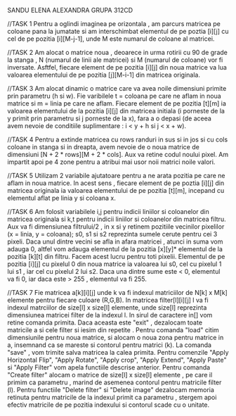 SANDU ELENA ALEXANDRA 
GRUPA 312CD

//TASK 1
Pentru a oglindi imaginea pe orizontala , am parcurs matricea pe coloane pana la jumatate si am interschimbat elementul de pe poztia [i][j] cu cel de pe pozitia [i][M-j-1], unde M este numarul de coloane al matricei.

//TASK 2
Am alocat o matrice noua , deoarece in urma rotirii cu 90 de grade la stanga , N (numarul de linii ale matricei) si M (numarul de coloane) vor fi inversate. Asftfel, fiecare element de pe pozitia [i][j] din noua matrice va lua valoarea elementului de pe pozitia [j][M-i-1] din matricea originala.

//TASK 3
Am alocat dinamic o matrice care va avea noile dimensiuni primite prin parametru (h si w). Fie varibilele t = coloana pe care ne aflam in noua matrice si m = linia pe care ne aflam. Fiecare element de pe pozitia [t][m] ia valoarea elementului de la pozitia [i][j] din matricea initiala (i porneste de la y primit prin parametru si j porneste de la x),  fara a o depasi (de aceea avem nevoie de conditiile suplimentare : i < y + h si j < x + w).

//TASK 4
Pentru a extinde matricea cu rows randuri in sus si in jos si cu cols coloane in stanga si in dreapta, avem nevoie de o noua matrice de dimensiuni [N + 2 * rows][M + 2 * cols]. Aux va retine codul noului pixel. Am impartit apoi pe 4 zone pentru a atribui mai usor noii matrici noile valori.

//TASK 5
Utilizam 2 variabile ajutatoare pentru a ne arata pozitia pe care ne aflam in noua matrice. In acest sens , fiecare element de pe poztia [i][j] din matricea originala ia valoarea elementului de pe pozitia [t][m], incepand cu elementul aflat pe linia y si coloana x.

//TASK 6
Am folosit variabilele i,j pentru indicii liniilor si coloanelor din matricea originala si k,t pentru indicii liniilor si coloanelor din matricea filtru. Aux va fi dimensiunea filtrului/2 , in x si y retinem pozitiile vecinilor pixelilor (x = linia, y = coloana); s0, s1 si s2 reprezinta sumele cerute pentru cei 3 pixeli. Daca unul dintre vecini se afla in afara matricei , atunci in suma vom adauga 0, altfel vom adauga elementul de la pozitia [x][y]* elementul de la pozitia [k][t] din filtru. Facem acest lucru pentru toti pixelii. Elementul de pe pozitia [i][j] cu pixelul 0 din noua matrice ia valoarea lui s0, cel cu pixelul 1 lui s1 , iar cel cu pixelul 2 lui s2. Daca una dintre sume este < 0, elementul va fi 0, iar daca este > 255 , elementul va fi 255.

//TASK 7
Fie matricea a[k][i][j] unde k va fi indexul matriciilor de N[k] x M[k] elemente pentru fiecare culoare (R,G,B). In matricea filter[l][i][j] l va fi indexul matrciilor de size[l] x size[l] elemente, unde size[l] reprezinta dimensiunea matricei filter de la indexul l. In sirul de caractere in[] vom retine comanda primita. Daca aceasta este "exit" , dezalocam toate matricile a si cele filter si iesim din repetite . Pentru comanda "load" citim dimensiunile pentru noua matrice, si alocam o noua zona pentru matrice in a, insemnand ca se mareste si contorul pentru matrici (k). La comanda "save" , vom trimite salva matricea la calea primita. Pentru comenzile "Apply Horizontal Flip", "Apply Rotate", "Apply crop", "Apply Extend", "Apply Paste" si "Apply Filter" vom apela functiile descrise anterior. Pentru comanda "Create filter" alocam o matrice de size[l] x size[l] elemente , pe care il primim ca parametru , marind de asemenea contorul pentru matricile filter (l). Pentru functiile "Delete filter" si "Delete image" dezalocam memoria retinuta pentru matricile de la indexul primit ca parametru , stergem apoi efectiv matricile de pe pozitia indexului si contorul scade cu o unitate.